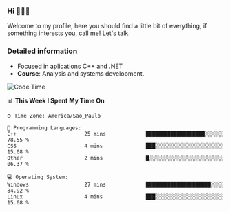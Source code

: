 


### Hi 🙋🏽‍♂️

Welcome to my profile, here you should find a little bit of everything, if something interests you, call me! Let's talk.

### Detailed information
* Focused in aplications C++ and .NET
* **Course**: Analysis and systems development.

<!--START_SECTION:waka-->
![Code Time](http://img.shields.io/badge/Code%20Time-41%20hrs%2026%20mins-blue)

📊 **This Week I Spent My Time On** 

```text
⌚︎ Time Zone: America/Sao_Paulo

💬 Programming Languages: 
C++                      25 mins             ███████████████████░░░░░░   78.55 % 
CSS                      4 mins              ███░░░░░░░░░░░░░░░░░░░░░░   15.08 % 
Other                    2 mins              █░░░░░░░░░░░░░░░░░░░░░░░░   06.37 % 

💻 Operating System: 
Windows                  27 mins             █████████████████████░░░░   84.92 % 
Linux                    4 mins              ███░░░░░░░░░░░░░░░░░░░░░░   15.08 % 

```


<!--END_SECTION:waka-->


